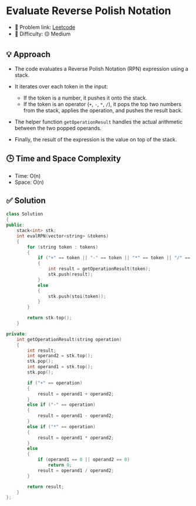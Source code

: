 # Evaluate Reverse Polish Notation

- 🧩 Problem link: [Leetcode](https://leetcode.com/problems/evaluate-reverse-polish-notation)
- 🚦 Difficulty: 🟡 Medium

## 💡 Approach

- The code evaluates a Reverse Polish Notation (RPN) expression using a stack.
- It iterates over each token in the input:

  - If the token is a number, it pushes it onto the stack.
  - If the token is an operator (`+`, `-`, `*`, `/`), it pops the top two numbers from the stack, applies the operation, and pushes the result back.

- The helper function `getOperationResult` handles the actual arithmetic between the two popped operands.
- Finally, the result of the expression is the value on top of the stack.

## 🕒 Time and Space Complexity

- Time: O(n)
- Space: O(n)

## ✅ Solution

```cpp
class Solution
{
public:
    stack<int> stk;
    int evalRPN(vector<string> &tokens)
    {
        for (string token : tokens)
        {
            if ("+" == token || "-" == token || "*" == token || "/" == token)
            {
                int result = getOperationResult(token);
                stk.push(result);
            }
            else
            {
                stk.push(stoi(token));
            }
        }

        return stk.top();
    }

private:
    int getOperationResult(string operation)
    {
        int result;
        int operand2 = stk.top();
        stk.pop();
        int operand1 = stk.top();
        stk.pop();

        if ("+" == operation)
        {
            result = operand1 + operand2;
        }
        else if ("-" == operation)
        {
            result = operand1 - operand2;
        }
        else if ("*" == operation)
        {
            result = operand1 * operand2;
        }
        else
        {
            if (operand1 == 0 || operand2 == 0)
                return 0;
            result = operand1 / operand2;
        }

        return result;
    }
};
```
